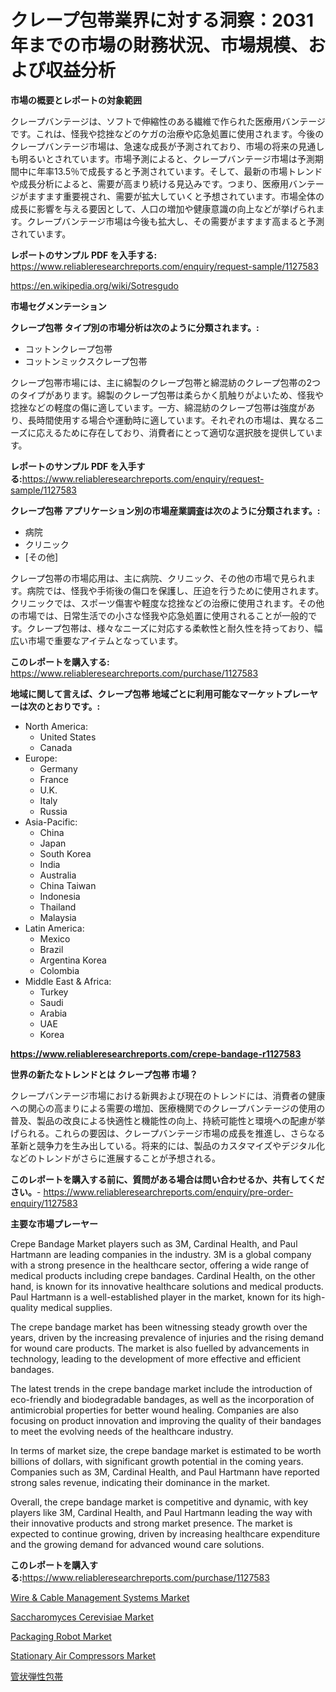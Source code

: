 <p><h1>クレープ包帯業界に対する洞察：2031年までの市場の財務状況、市場規模、および収益分析</h1></p><p><strong>市場の概要とレポートの対象範囲</strong></p>
<p><p>クレープバンテージは、ソフトで伸縮性のある繊維で作られた医療用バンテージです。これは、怪我や捻挫などのケガの治療や応急処置に使用されます。今後のクレープバンテージ市場は、急速な成長が予測されており、市場の将来の見通しも明るいとされています。市場予測によると、クレープバンテージ市場は予測期間中に年率13.5％で成長すると予測されています。そして、最新の市場トレンドや成長分析によると、需要が高まり続ける見込みです。つまり、医療用バンテージがますます重要視され、需要が拡大していくと予想されています。市場全体の成長に影響を与える要因として、人口の増加や健康意識の向上などが挙げられます。クレープバンテージ市場は今後も拡大し、その需要がますます高まると予測されています。</p></p>
<p><strong>レポートのサンプル PDF を入手する:</strong> <a href="https://www.reliableresearchreports.com/enquiry/request-sample/1127583">https://www.reliableresearchreports.com/enquiry/request-sample/1127583</a></p>
<p><a href="https://en.wikipedia.org/wiki/Sotresgudo">https://en.wikipedia.org/wiki/Sotresgudo</a></p>
<p><strong>市場セグメンテーション</strong></p>
<p><strong>クレープ包帯 タイプ別の市場分析は次のように分類されます。:</strong></p>
<p><ul><li>コットンクレープ包帯</li><li>コットンミックスクレープ包帯</li></ul></p>
<p><p>クレープ包帯市場には、主に綿製のクレープ包帯と綿混紡のクレープ包帯の2つのタイプがあります。綿製のクレープ包帯は柔らかく肌触りがよいため、怪我や捻挫などの軽度の傷に適しています。一方、綿混紡のクレープ包帯は強度があり、長時間使用する場合や運動時に適しています。それぞれの市場は、異なるニーズに応えるために存在しており、消費者にとって適切な選択肢を提供しています。</p></p>
<p><strong>レポートのサンプル PDF を入手する:</strong><a href="https://www.reliableresearchreports.com/enquiry/request-sample/1127583">https://www.reliableresearchreports.com/enquiry/request-sample/1127583</a></p>
<p><strong> クレープ包帯 アプリケーション別の市場産業調査は次のように分類されます。:</strong></p>
<p><ul><li>病院</li><li>クリニック</li><li>[その他]</li></ul></p>
<p><p>クレープ包帯の市場応用は、主に病院、クリニック、その他の市場で見られます。病院では、怪我や手術後の傷口を保護し、圧迫を行うために使用されます。クリニックでは、スポーツ傷害や軽度な捻挫などの治療に使用されます。その他の市場では、日常生活での小さな怪我や応急処置に使用されることが一般的です。クレープ包帯は、様々なニーズに対応する柔軟性と耐久性を持っており、幅広い市場で重要なアイテムとなっています。</p></p>
<p><strong>このレポートを購入する:</strong> <a href="https://www.reliableresearchreports.com/purchase/1127583">https://www.reliableresearchreports.com/purchase/1127583</a></p>
<p><strong>地域に関して言えば、クレープ包帯 地域ごとに利用可能なマーケットプレーヤーは次のとおりです。:</strong></p>
<p><ul>
    <li>
        North America:
        <ul>
            <li>United States</li>
            <li>Canada</li>
        </ul>
    </li>
    <li>
        Europe:
        <ul>
            <li>Germany</li>
            <li>France</li>
            <li>U.K.</li>
            <li>Italy</li>
            <li>Russia</li>
        </ul>
    </li>
    <li>
        Asia-Pacific:
        <ul>
            <li>China</li>
            <li>Japan</li>
            <li>South Korea</li>
            <li>India</li>
            <li>Australia</li>
            <li>China Taiwan</li>
            <li>Indonesia</li>
            <li>Thailand</li>
            <li>Malaysia</li>
        </ul>
    </li>
    <li>
        Latin America:
        <ul>
            <li>Mexico</li>
            <li>Brazil</li>
            <li>Argentina Korea</li>
            <li>Colombia</li>
        </ul>
    </li>
    <li>
        Middle East & Africa:
        <ul>
            <li>Turkey</li>
            <li>Saudi</li>
            <li>Arabia</li>
            <li>UAE</li>
            <li>Korea</li>
        </ul>
    </li>
    </ul></p>
<p><strong><a href="https://www.reliableresearchreports.com/crepe-bandage-r1127583">https://www.reliableresearchreports.com/crepe-bandage-r1127583</a></strong></p>
<p><strong>世界の新たなトレンドとは クレープ包帯 市場？</strong></p>
<p><p>クレープバンテージ市場における新興および現在のトレンドには、消費者の健康への関心の高まりによる需要の増加、医療機関でのクレープバンテージの使用の普及、製品の改良による快適性と機能性の向上、持続可能性と環境への配慮が挙げられる。これらの要因は、クレープバンテージ市場の成長を推進し、さらなる革新と競争力を生み出している。将来的には、製品のカスタマイズやデジタル化などのトレンドがさらに進展することが予想される。</p></p>
<p><strong>このレポートを購入する前に、質問がある場合は問い合わせるか、共有してください。</strong>- <a href="https://www.reliableresearchreports.com/enquiry/pre-order-enquiry/1127583">https://www.reliableresearchreports.com/enquiry/pre-order-enquiry/1127583</a></p>
<p><strong>主要な市場プレーヤー</strong></p>
<p><p>Crepe Bandage Market players such as 3M, Cardinal Health, and Paul Hartmann are leading companies in the industry. 3M is a global company with a strong presence in the healthcare sector, offering a wide range of medical products including crepe bandages. Cardinal Health, on the other hand, is known for its innovative healthcare solutions and medical products. Paul Hartmann is a well-established player in the market, known for its high-quality medical supplies.</p><p>The crepe bandage market has been witnessing steady growth over the years, driven by the increasing prevalence of injuries and the rising demand for wound care products. The market is also fuelled by advancements in technology, leading to the development of more effective and efficient bandages.</p><p>The latest trends in the crepe bandage market include the introduction of eco-friendly and biodegradable bandages, as well as the incorporation of antimicrobial properties for better wound healing. Companies are also focusing on product innovation and improving the quality of their bandages to meet the evolving needs of the healthcare industry.</p><p>In terms of market size, the crepe bandage market is estimated to be worth billions of dollars, with significant growth potential in the coming years. Companies such as 3M, Cardinal Health, and Paul Hartmann have reported strong sales revenue, indicating their dominance in the market.</p><p>Overall, the crepe bandage market is competitive and dynamic, with key players like 3M, Cardinal Health, and Paul Hartmann leading the way with their innovative products and strong market presence. The market is expected to continue growing, driven by increasing healthcare expenditure and the growing demand for advanced wound care solutions.</p></p>
<p><strong>このレポートを購入する:</strong><a href="https://www.reliableresearchreports.com/purchase/1127583">https://www.reliableresearchreports.com/purchase/1127583</a></p>
<p><p><a href="https://issuu.com/reportprime-2/docs/wire-cable-management-systems-market-size-2030.ppt">Wire & Cable Management Systems Market</a></p><p><a href="https://www.linkedin.com/pulse/saccharomyces-cerevisiae-market-investigation-industry-evolution-czwkc">Saccharomyces Cerevisiae Market</a></p><p><a href="https://medium.com/@torreysmith2023/global-packaging-robot-market-focus-on-product-type-picking-packing-case-packing-tray-2928afa2709b">Packaging Robot Market</a></p><p><a href="https://github.com/Brown8Reggie/Market-Research-Report-List-1/blob/main/stationary-air-compressors-market.md">Stationary Air Compressors Market</a></p><p><a href="https://github.com/KenyonJohns/Market-Research-Report-List-2/blob/main/434892242696.md">管状弾性包帯</a></p></p>